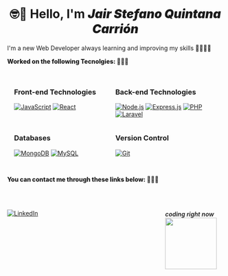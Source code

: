 <h1 align="center"> 🤓👋  Hello, I'm <span style="font-style:italic;font-weight:1000"> Jair Stefano Quintana Carrión </span> </h1>

<p> 
I'm a new Web Developer always learning and improving my skills 👨‍💻👨‍💻
</p>

<p style='font-weight: 800' >Worked on the following Tecnolgies: 🤖🤖🤖 </p>

<div style="padding: 1rem;display:grid; grid-template-columns: 1fr 1fr">

<span>

<h3> Front-end Technologies </h3>

[![JavaScript](https://img.shields.io/badge/JavaScript-F7DF1E?style=for-the-badge&logo=javascript&logoColor=black)](https://www.javascript.com/)
[![React](https://img.shields.io/badge/React-61DAFB?style=for-the-badge&logo=react&logoColor=black)](https://reactjs.org/)

</span>

<span>

<h3> Back-end Technologies </h3>

[![Node.js](https://img.shields.io/badge/Node.js-43853D?style=for-the-badge&logo=node.js&logoColor=white)](https://nodejs.org/)
[![Express.js](https://img.shields.io/badge/Express.js-000000?style=for-the-badge&logo=express&logoColor=white)](https://expressjs.com/)
[![PHP](https://img.shields.io/badge/PHP-777BB4?style=for-the-badge&logo=php&logoColor=white)](https://www.php.net/)
[![Laravel](https://img.shields.io/badge/Laravel-FF2D20?style=for-the-badge&logo=laravel&logoColor=white)](https://laravel.com/)

</span>

<span>

<h3> Databases </h3>

[![MongoDB](https://img.shields.io/badge/MongoDB-47A248?style=for-the-badge&logo=mongodb&logoColor=white)](https://www.mongodb.com/)
[![MySQL](https://img.shields.io/badge/MySQL-4479A1?style=for-the-badge&logo=mysql&logoColor=white)](https://www.mysql.com/)

</span>

<span>

<h3> Version Control </h3>

[![Git](https://img.shields.io/badge/Git-F05032?style=for-the-badge&logo=git&logoColor=white)](https://git-scm.com/)

</span>

</div>

<p style='font-weight: 800' >You can contact me through these links below: 🚀🚀🚀 </p>
<br>
<br><div style="float:right; font-style:italic;font-weight:600;padding:1rem" >
coding right now <br> <img  src='https://media.tenor.com/G69XvhZj1wMAAAAi/code-encoding.gif' width="120" />
</div>

[![LinkedIn](https://img.shields.io/badge/LinkedIn-0077B5?style=for-the-badge&logo=linkedin&logoColor=white)](https://www.linkedin.com/public-profile/settings?trk=d_flagship3_profile_self_view_public_profile)

<!--
